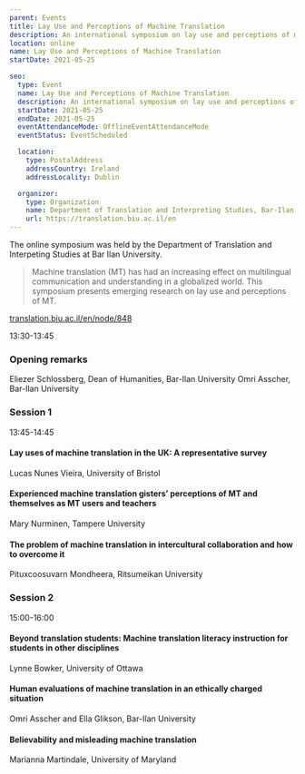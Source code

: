 ```yaml
---
parent: Events
title: Lay Use and Perceptions of Machine Translation
description: An international symposium on lay use and perceptions of machine translation
location: online
name: Lay Use and Perceptions of Machine Translation
startDate: 2021-05-25

seo:
  type: Event
  name: Lay Use and Perceptions of Machine Translation
  description: An international symposium on lay use and perceptions of machine translation
  startDate: 2021-05-25
  endDate: 2021-05-25
  eventAttendanceMode: OfflineEventAttendanceMode
  eventStatus: EventScheduled

  location:
    type: PostalAddress
    addressCountry: Ireland
    addressLocality: Dublin

  organizer:
    type: Organization
    name: Department of Translation and Interpreting Studies, Bar-Ilan University
    url: https://translation.biu.ac.il/en
---
```


The online symposium was held by the Department of Translation and Interpeting Studies at Bar Ilan University.

> Machine translation (MT) has had an increasing effect on multilingual communication and understanding in a globalized world.
> This symposium presents emerging research on lay use and perceptions of MT.

[translation.biu.ac.il/en/node/848](https://translation.biu.ac.il/en/node/848)

13:30-13:45
### Opening remarks
Eliezer Schlossberg, Dean of Humanities, Bar-Ilan University
Omri Asscher, Bar-Ilan University

### Session 1
13:45-14:45
#### Lay uses of machine translation in the UK: A representative survey
Lucas Nunes Vieira, University of Bristol

#### Experienced machine translation gisters’ perceptions of MT and themselves as MT users and teachers
Mary Nurminen, Tampere University

#### The problem of machine translation in intercultural collaboration and how to overcome it
Pituxcoosuvarn Mondheera, Ritsumeikan University


### Session 2
15:00-16:00

#### Beyond translation students: Machine translation literacy instruction for students in other disciplines
Lynne Bowker, University of Ottawa

#### Human evaluations of machine translation in an ethically charged situation
Omri Asscher and Ella Glikson, Bar-Ilan University

#### Believability and misleading machine translation
Marianna Martindale, University of Maryland
